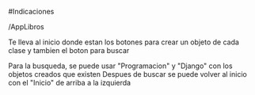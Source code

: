 #Indicaciones

/AppLibros

Te lleva al inicio donde estan los botones para crear un objeto de cada clase y tambien el boton para buscar

Para la busqueda, se puede usar "Programacion" y "Django" con los objetos creados que existen
Despues de buscar se puede volver al inicio con el "Inicio" de arriba a la izquierda
